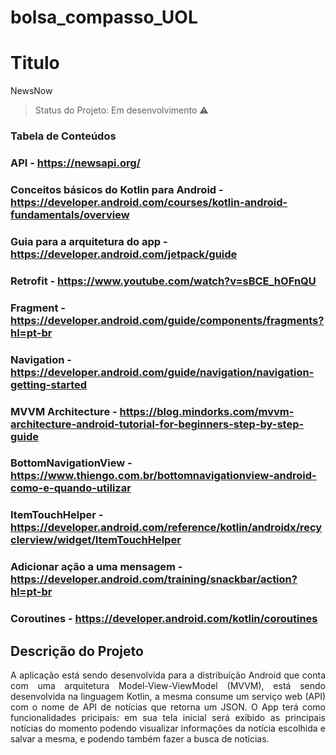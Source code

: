 # bolsa_compasso_UOL
# Titulo 
NewsNow

> Status do Projeto: Em desenvolvimento :warning:

### Tabela de Conteúdos
   
### API - https://newsapi.org/
### Conceitos básicos do Kotlin para Android - https://developer.android.com/courses/kotlin-android-fundamentals/overview
### Guia para a arquitetura do app - https://developer.android.com/jetpack/guide
### Retrofit - https://www.youtube.com/watch?v=sBCE_hOFnQU
### Fragment - https://developer.android.com/guide/components/fragments?hl=pt-br
### Navigation - https://developer.android.com/guide/navigation/navigation-getting-started
### MVVM Architecture - https://blog.mindorks.com/mvvm-architecture-android-tutorial-for-beginners-step-by-step-guide
### BottomNavigationView - https://www.thiengo.com.br/bottomnavigationview-android-como-e-quando-utilizar
### ItemTouchHelper - https://developer.android.com/reference/kotlin/androidx/recyclerview/widget/ItemTouchHelper
### Adicionar ação a uma mensagem - https://developer.android.com/training/snackbar/action?hl=pt-br
### Coroutines - https://developer.android.com/kotlin/coroutines

## Descrição do Projeto
<p align="justify"> A aplicação está sendo desenvolvida para a distribuíção Android que conta com uma arquitetura Model-View-ViewModel (MVVM), está sendo desenvolvida na linguagem
Kotlin, a mesma consume um serviço web (API) com o nome de API de notícias que retorna um JSON. O App terá como funcionalidades pricipais: em sua tela inicial será exibido as principais
notícias do momento podendo visualizar informações da notícia escolhida e salvar a mesma, e podendo também fazer a busca de notícias.</p>
